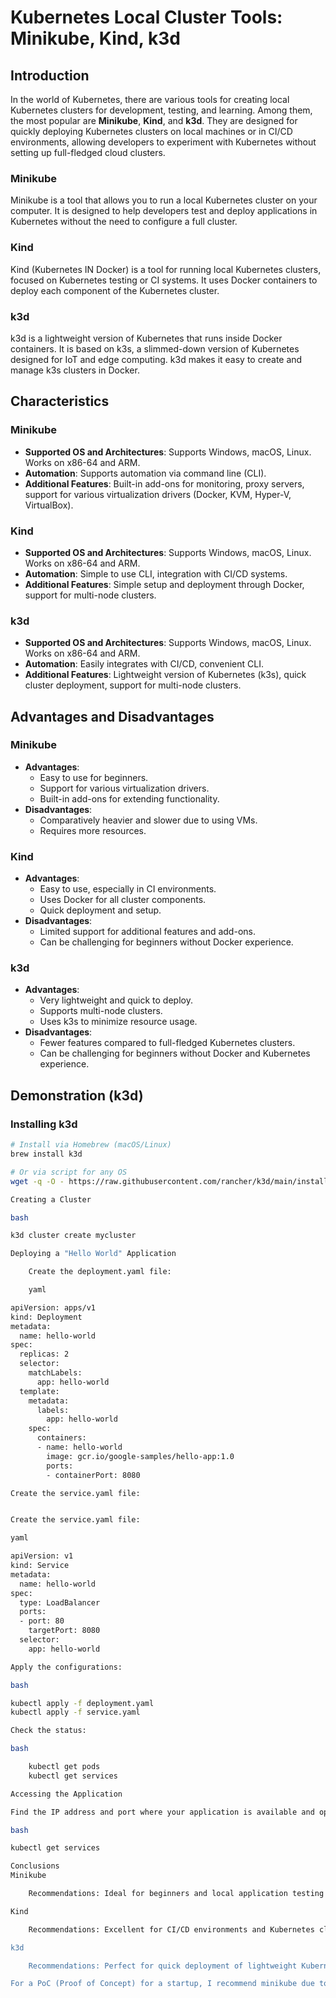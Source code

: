# Kubernetes Local Cluster Tools: Minikube, Kind, k3d

## Introduction

In the world of Kubernetes, there are various tools for creating local Kubernetes clusters for development, testing, and learning. Among them, the most popular are **Minikube**, **Kind**, and **k3d**. They are designed for quickly deploying Kubernetes clusters on local machines or in CI/CD environments, allowing developers to experiment with Kubernetes without setting up full-fledged cloud clusters.

### Minikube
Minikube is a tool that allows you to run a local Kubernetes cluster on your computer. It is designed to help developers test and deploy applications in Kubernetes without the need to configure a full cluster.

### Kind
Kind (Kubernetes IN Docker) is a tool for running local Kubernetes clusters, focused on Kubernetes testing or CI systems. It uses Docker containers to deploy each component of the Kubernetes cluster.

### k3d
k3d is a lightweight version of Kubernetes that runs inside Docker containers. It is based on k3s, a slimmed-down version of Kubernetes designed for IoT and edge computing. k3d makes it easy to create and manage k3s clusters in Docker.

## Characteristics

### Minikube
- **Supported OS and Architectures**: Supports Windows, macOS, Linux. Works on x86-64 and ARM.
- **Automation**: Supports automation via command line (CLI).
- **Additional Features**: Built-in add-ons for monitoring, proxy servers, support for various virtualization drivers (Docker, KVM, Hyper-V, VirtualBox).

### Kind
- **Supported OS and Architectures**: Supports Windows, macOS, Linux. Works on x86-64 and ARM.
- **Automation**: Simple to use CLI, integration with CI/CD systems.
- **Additional Features**: Simple setup and deployment through Docker, support for multi-node clusters.

### k3d
- **Supported OS and Architectures**: Supports Windows, macOS, Linux. Works on x86-64 and ARM.
- **Automation**: Easily integrates with CI/CD, convenient CLI.
- **Additional Features**: Lightweight version of Kubernetes (k3s), quick cluster deployment, support for multi-node clusters.

## Advantages and Disadvantages

### Minikube
- **Advantages**:
  - Easy to use for beginners.
  - Support for various virtualization drivers.
  - Built-in add-ons for extending functionality.
- **Disadvantages**:
  - Comparatively heavier and slower due to using VMs.
  - Requires more resources.

### Kind
- **Advantages**:
  - Easy to use, especially in CI environments.
  - Uses Docker for all cluster components.
  - Quick deployment and setup.
- **Disadvantages**:
  - Limited support for additional features and add-ons.
  - Can be challenging for beginners without Docker experience.

### k3d
- **Advantages**:
  - Very lightweight and quick to deploy.
  - Supports multi-node clusters.
  - Uses k3s to minimize resource usage.
- **Disadvantages**:
  - Fewer features compared to full-fledged Kubernetes clusters.
  - Can be challenging for beginners without Docker and Kubernetes experience.

## Demonstration (k3d)

### Installing k3d

```bash
# Install via Homebrew (macOS/Linux)
brew install k3d

# Or via script for any OS
wget -q -O - https://raw.githubusercontent.com/rancher/k3d/main/install.sh | bash

Creating a Cluster

bash

k3d cluster create mycluster

Deploying a "Hello World" Application

    Create the deployment.yaml file:

    yaml

apiVersion: apps/v1
kind: Deployment
metadata:
  name: hello-world
spec:
  replicas: 2
  selector:
    matchLabels:
      app: hello-world
  template:
    metadata:
      labels:
        app: hello-world
    spec:
      containers:
      - name: hello-world
        image: gcr.io/google-samples/hello-app:1.0
        ports:
        - containerPort: 8080

Create the service.yaml file:


Create the service.yaml file:

yaml

apiVersion: v1
kind: Service
metadata:
  name: hello-world
spec:
  type: LoadBalancer
  ports:
  - port: 80
    targetPort: 8080
  selector:
    app: hello-world

Apply the configurations:

bash

kubectl apply -f deployment.yaml
kubectl apply -f service.yaml

Check the status:

bash

    kubectl get pods
    kubectl get services

Accessing the Application

Find the IP address and port where your application is available and open it in a browser.

bash

kubectl get services

Conclusions
Minikube

    Recommendations: Ideal for beginners and local application testing. Convenient for developers needing built-in add-ons and support for various virtualization drivers.

Kind

    Recommendations: Excellent for CI/CD environments and Kubernetes cluster testing. Easier to use if you're familiar with Docker.

k3d

    Recommendations: Perfect for quick deployment of lightweight Kubernetes clusters on a local machine. Suitable for developers looking for a fast and easy tool for cluster deployment.

For a PoC (Proof of Concept) for a startup, I recommend minikube due to its feature rich, more stability then k3d, and ease of use. It allows you to quickly create a working environment and focus on application development, which is crucial for quickly launching a project.

